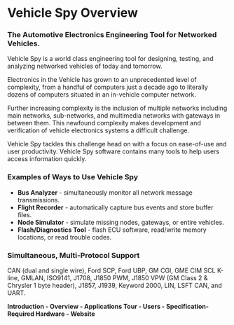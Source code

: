 # Vehicle Spy Overview

### The Automotive Electronics Engineering Tool for Networked Vehicles.

Vehicle Spy is a world class engineering tool for designing, testing, and analyzing networked vehicles of today and tomorrow.

Electronics in the Vehicle has grown to an unprecedented level of complexity, from a handful of computers just a decade ago to literally dozens of computers situated in an in-vehicle computer network.

Further increasing complexity is the inclusion of multiple networks including main networks, sub-networks, and multimedia networks with gateways in between them. This newfound complexity makes development and verification of vehicle electronics systems a difficult challenge.

Vehicle Spy tackles this challenge head on with a focus on ease-of-use and user productivity. Vehicle Spy software contains many tools to help users access information quickly.

### Examples of Ways to Use Vehicle Spy

* **Bus Analyzer** - simultaneously monitor all network message transmissions.
* **Flight Recorder** - automatically capture bus events and store buffer files.
* **Node Simulator** - simulate missing nodes, gateways, or entire vehicles.
* **Flash/Diagnostics Tool** - flash ECU software, read/write memory locations, or read trouble codes.

### Simultaneous, Multi-Protocol Support

CAN (dual and single wire), Ford SCP, Ford UBP, GM CGI, GME CIM SCL K-line, GMLAN, ISO9141, J1708, J1850 PWM, J1850 VPW (GM Class 2 & Chrysler 1 byte header), J1857, J1939, Keyword 2000, LIN, LSFT CAN, and UART.

**Introduction - Overview - Applications Tour - Users - Specification-Required Hardware - Website**
